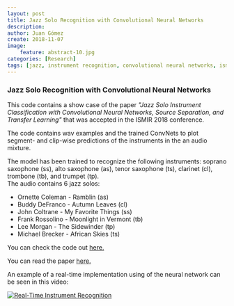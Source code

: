 ```yaml
---
layout: post
title: Jazz Solo Recognition with Convolutional Neural Networks
description: 
author: Juan Gómez
create: 2018-11-07
image:
    feature: abstract-10.jpg
categories: [Research]
tags: [jazz, instrument recognition, convolutional neural networks, ismir]
---
```


### Jazz Solo Recognition with Convolutional Neural Networks

This code contains a show case of the paper *"Jazz Solo Instrument Classification with Convolutional Neural Networks, Source Separation, and Transfer Learning"* that was accepted in the ISMIR 2018 conference. <br/>

The code contains wav examples and the trained ConvNets to plot segment- and clip-wise predictions of the instruments in the an audio mixture. <br/>

The model has been trained to recognize the following instruments: soprano saxophone (ss), alto saxophone (as), tenor saxophone (ts), clarinet (cl), trombone (tb), and trumpet (tp). <br/>
The audio contains 6 jazz solos:
- Ornette Coleman - Ramblin (as)
- Buddy DeFranco - Autumn Leaves (cl)
- John Coltrane - My Favorite Things (ss)
- Frank Rossolino - Moonlight in Vermont (tb)
- Lee Morgan - The Sidewinder (tp)
- Michael Brecker - African Skies (ts)

You can check the code out [here.](https://github.com/juansgomez87/jazz-show-case/)

You can read the paper [here.](http://ismir2018.ircam.fr/doc/pdfs/145_Paper.pdf)

An example of a real-time implementation using of the neural network can be seen in this video:

[![Real-Time Instrument Recognition](https://img.youtube.com/vi/KEcjxkJd0SQ/0.jpg)](https://www.youtube.com/watch?v=KEcjxkJd0SQ)
